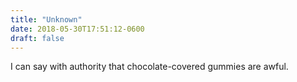 ```yaml
---
title: "Unknown"
date: 2018-05-30T17:51:12-0600
draft: false
---
```


I can say with authority that chocolate-covered gummies are awful.

